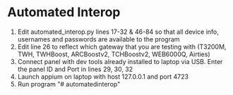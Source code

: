 # Automated Interop

1. Edit automated_interop.py lines 17-32 & 46-84 so that all device info, usernames and passwords are available to the program
2. Edit line 26 to reflect which gateway that you are testing with (T3200M, TWH, TWHBoost, ARCBoostv2, TCHBoostv2, WEB6000Q, Airties)
3. Connect panel with dev tools already installed to laptop via USB. Enter the panel ID and Port in lines 29, 30, 32
4. Launch appium on laptop with host 127.0.0.1 and port 4723
5. Run program
"# automatedinterop" 
